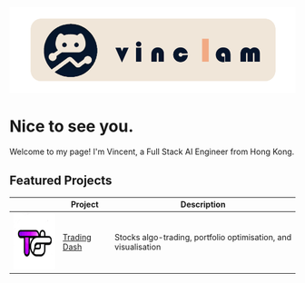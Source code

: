 ![Banner](img/logo.png)

# Nice to see you.

Welcome to my page! I'm Vincent, a Full Stack AI Engineer from Hong Kong.


## Featured Projects

| | Project | Description |
|-------------|---------|---------------|
| <img src="https://github.com/vinc1am/trading-dash/raw/main/assets/images/logo.svg" width="100" height="100"> | [Trading Dash](https://github.com/vinc1am/trading-dash) | Stocks algo-trading, portfolio optimisation, and visualisation  |



